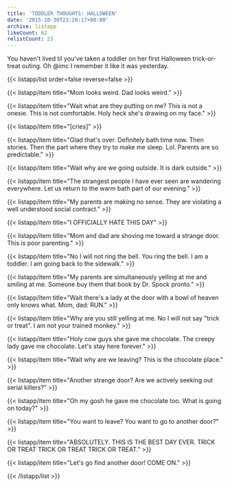 ```yaml
---
title: 'TODDLER THOUGHTS: HALLOWEEN'
date: '2015-10-30T23:20:17+00:00'
archive: listapp
likeCount: 62
relistCount: 23
---
```


You haven't lived til you've taken a toddler on her first Halloween trick-or-treat outing. Oh @imc I remember it like it was yesterday.

{{< listapp/list order=false reverse=false >}}

   {{< listapp/item title="Mom looks weird. Dad looks weird." >}}

   {{< listapp/item title="Wait what are they putting on me? This is not a onesie. This is not comfortable. Holy heck she's drawing on my face." >}}

   {{< listapp/item title="[cries]" >}}

   {{< listapp/item title="Glad that's over. Definitely bath time now. Then stories. Then the part where they try to make me sleep. Lol. Parents are so predictable." >}}

   {{< listapp/item title="Wait why are we going outside. It is dark outside." >}}

   {{< listapp/item title="The strangest people I have ever seen are wandering everywhere.  Let us return to the warm bath part of our evening." >}}

   {{< listapp/item title="My parents are making no sense. They are violating a well understood social contract." >}}

   {{< listapp/item title="I OFFICIALLY HATE THIS DAY" >}}

   {{< listapp/item title="Mom and dad are shoving me toward a strange door. This is poor parenting." >}}

   {{< listapp/item title="No I will not ring the bell. You ring the bell. I am a toddler. I am going back to the sidewalk." >}}

   {{< listapp/item title="My parents are simultaneously yelling at me and smiling at me. Someone buy them that book by Dr. Spock pronto." >}}

   {{< listapp/item title="Wait there's a lady at the door with a bowl of heaven only knows what. Mom, dad: RUN." >}}

   {{< listapp/item title="Why are you still yelling at me. No I will not say \"trick or treat\". I am not your trained monkey." >}}

   {{< listapp/item title="Holy cow guys she gave me chocolate. The creepy lady gave me chocolate. Let's stay here forever." >}}

   {{< listapp/item title="Wait why are we leaving? This is the chocolate place." >}}

   {{< listapp/item title="Another strange door? Are we actively seeking out serial killers?" >}}

   {{< listapp/item title="Oh my gosh he gave me chocolate too. What is going on today?" >}}

   {{< listapp/item title="You want to leave? You want to go to another door?" >}}

   {{< listapp/item title="ABSOLUTELY. THIS IS THE BEST DAY EVER. TRICK OR TREAT TRICK OR TREAT TRICK OR TREAT." >}}

   {{< listapp/item title="Let's go find another door! COME ON." >}}

{{< /listapp/list >}}
